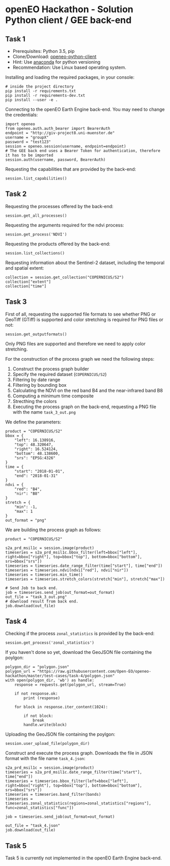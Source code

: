 # openEO Hackathon - Solution Python client / GEE back-end

## Task 1
* Prerequisites: Python 3.5, pip 
* Clone/Download: [openeo-python-client](https://github.com/Open-EO/openeo-python-client)
* Hint: Use [anaconda](https://anaconda.org/anaconda/python) for python versioning
* Recommendation: Use Linux based operating system.

Installing and loading the required packages, in your console:
```{bash}
# inside the project directory
pip install -r requirements.txt
pip install -r requirements-dev.txt
pip install --user -e .
```

Connecting to the openEO Earth Engine back-end. You may need to change the credentials:
```{python}
import openeo
from openeo.auth.auth_bearer import BearerAuth
endpoint = "http://giv-project8.uni-muenster.de"
username = "groupX"
password = "test123"
session = openeo.session(username, endpoint=endpoint)
# The GEE back end uses a Bearer Token for authentication, therefore it has to be imported
session.auth(username, password, BearerAuth)
```

Requesting the capabilities that are provided by the back-end:
```{python}
session.list_capabilities()
```

## Task 2

Requesting the processes offered by the back-end:
```{python}
session.get_all_processes()
```

Requesting the arguments required for the ndvi process:
```{python}
session.get_process('NDVI')
```

Requesting the products offered by the back-end:
```{python}
session.list_collections()
```

Requesting information about the Sentinel-2 dataset, including the temporal and spatial extent:
```{python}
collection = session.get_collection("COPERNICUS/S2")
collection["extent"]
collection["time"]
```

## Task 3

First of all, requesting the supported file formats to see whether PNG or GeoTiff (GTiff) is supported and color stretching is required for PNG files or not:
```{python}
session.get_outputformats()
```

Only PNG files are supported and therefore we need to apply color stretching.

For the construction of the process graph we need the following steps:

1. Construct the process graph builder
2. Specify the required dataset (`COPERNICUS/S2`)
3. Filtering by date range
4. Filtering by bounding box
5. Calculating the NDVI on the red band B4 and the near-infrared band B8
6. Computing a minimum time composite
7. Strecthing the colors
8. Executing the process graph on the back-end, requesting a PNG file with the name `task_3_out.png`

We define the parameters:
```{python}
product = "COPERNICUS/S2"
bbox = {
    "left": 16.138916, 
    "top": 48.320647, 
    "right": 16.524124, 
    "bottom": 48.138600, 
    "srs": "EPSG:4326"
}
time = {
    "start": "2018-01-01",
    "end": "2018-01-31"
}
ndvi = {
    "red": "B4",
    "nir": "B8"
}
stretch = {
    "min": -1,
    "max": 1
}
out_format = "png"
```
We are building the process graph as follows:
```{python}
product = "COPERNICUS/S2"

s2a_prd_msil1c = session.image(product)
timeseries = s2a_prd_msil1c.bbox_filter(left=bbox["left"], right=bbox["right"], top=bbox["top"], bottom=bbox["bottom"], srs=bbox["srs"])
timeseries = timeseries.date_range_filter(time["start"], time["end"])
timeseries = timeseries.ndvi(ndvi["red"], ndvi["nir"])
timeseries = timeseries.min_time()
timeseries = timeseries.stretch_colors(stretch["min"], stretch["max"])

# Send Job to back end.
job = timeseries.send_job(out_format=out_format)
out_file = "task_3_out.png"
# download result from back end.
job.download(out_file)
```

## Task 4

Checking if the process `zonal_statistics` is provided by the back-end:
```{python}
session.get_process('zonal_statistics')
```

If you haven't done so yet, download the GeoJSON file containing the poylgon:
```{python}
polygon_dir = "polygon.json"
polygon_url = "https://raw.githubusercontent.com/Open-EO/openeo-hackathon/master/test-cases/task-4/polygon.json"
with open(polygon_dir, 'wb') as handle:
    response = requests.get(polygon_url, stream=True)
    
    if not response.ok:
        print (response)

    for block in response.iter_content(1024):

        if not block:
            break
        handle.write(block)
```

Uploading the GeoJSON file containing the poylgon:
```{python}
session.user_upload_file(polygon_dir)
```

Construct and execute the process graph. Downloads the file in JSON format with the file name `task_4.json`:
```{python}
s2a_prd_msil1c = session.image(product)
timeseries = s2a_prd_msil1c.date_range_filter(time["start"], time["end"])
timeseries = timeseries.bbox_filter(left=bbox["left"], right=bbox["right"], top=bbox["top"], bottom=bbox["bottom"], srs=bbox["srs"])
timeseries = timeseries.band_filter(bands)
timeseries = timeseries.zonal_statistics(regions=zonal_statistics["regions"], func=zonal_statistics["func"])

job = timeseries.send_job(out_format=out_format)

out_file = "task_4.json"
job.download(out_file)
```

## Task 5

Task 5 is currently not implemented in the openEO Earth Engine back-end.

